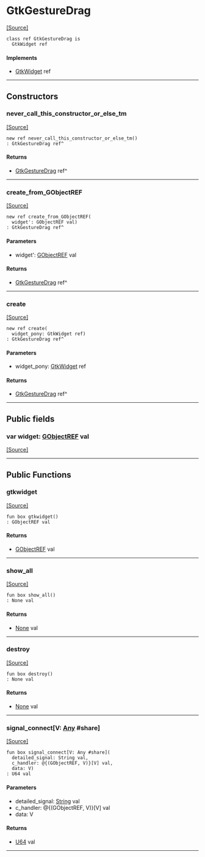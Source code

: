 # GtkGestureDrag
<span class="source-link">[[Source]](src/gtk3/GtkGestureDrag.md#L6)</span>
```pony
class ref GtkGestureDrag is
  GtkWidget ref
```

#### Implements

* [GtkWidget](gtk3-GtkWidget.md) ref

---

## Constructors

### never_call_this_constructor_or_else_tm
<span class="source-link">[[Source]](src/gtk3/GtkGestureDrag.md#L10)</span>


```pony
new ref never_call_this_constructor_or_else_tm()
: GtkGestureDrag ref^
```

#### Returns

* [GtkGestureDrag](gtk3-GtkGestureDrag.md) ref^

---

### create_from_GObjectREF
<span class="source-link">[[Source]](src/gtk3/GtkGestureDrag.md#L13)</span>


```pony
new ref create_from_GObjectREF(
  widget': GObjectREF val)
: GtkGestureDrag ref^
```
#### Parameters

*   widget': [GObjectREF](gtk3-..-gobject-GObjectREF.md) val

#### Returns

* [GtkGestureDrag](gtk3-GtkGestureDrag.md) ref^

---

### create
<span class="source-link">[[Source]](src/gtk3/GtkGestureDrag.md#L17)</span>


```pony
new ref create(
  widget_pony: GtkWidget ref)
: GtkGestureDrag ref^
```
#### Parameters

*   widget_pony: [GtkWidget](gtk3-GtkWidget.md) ref

#### Returns

* [GtkGestureDrag](gtk3-GtkGestureDrag.md) ref^

---

## Public fields

### var widget: [GObjectREF](gtk3-..-gobject-GObjectREF.md) val
<span class="source-link">[[Source]](src/gtk3/GtkGestureDrag.md#L7)</span>



---

## Public Functions

### gtkwidget
<span class="source-link">[[Source]](src/gtk3/GtkGestureDrag.md#L9)</span>


```pony
fun box gtkwidget()
: GObjectREF val
```

#### Returns

* [GObjectREF](gtk3-..-gobject-GObjectREF.md) val

---

### show_all
<span class="source-link">[[Source]](src/gtk3/GtkWidget.md#L4)</span>


```pony
fun box show_all()
: None val
```

#### Returns

* [None](builtin-None.md) val

---

### destroy
<span class="source-link">[[Source]](src/gtk3/GtkWidget.md#L10)</span>


```pony
fun box destroy()
: None val
```

#### Returns

* [None](builtin-None.md) val

---

### signal_connect\[V: [Any](builtin-Any.md) #share\]
<span class="source-link">[[Source]](src/gtk3/GtkWidget.md#L13)</span>


```pony
fun box signal_connect[V: Any #share](
  detailed_signal: String val,
  c_handler: @{(GObjectREF, V)}[V] val,
  data: V)
: U64 val
```
#### Parameters

*   detailed_signal: [String](builtin-String.md) val
*   c_handler: @{(GObjectREF, V)}[V] val
*   data: V

#### Returns

* [U64](builtin-U64.md) val

---


